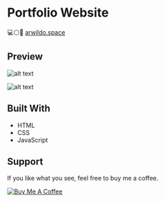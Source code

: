# Portfolio Website
 :computer::white_circle::large_blue_circle: [arwildo.space](https://www.arwildo.space/)


## Preview
![alt text](https://raw.githubusercontent.com/arwildo/arwildo.github.io/master/preview/MyWebsite%20(16x12).jpeg "Website Preview")
    
![alt text](https://raw.githubusercontent.com/arwildo/arwildo.github.io/master/preview/MyWebsite2(16x12).jpeg "Website Preview")


## Built With

* HTML
* CSS
* JavaScript


## Support

If you like what you see, feel free to buy me a coffee.

<a href="https://www.buymeacoffee.com/Arwildo " target="_blank"><img src="https://www.buymeacoffee.com/assets/img/custom_images/white_img.png" alt="Buy Me A Coffee" style="height: auto !important;width: auto !important;" ></a>
